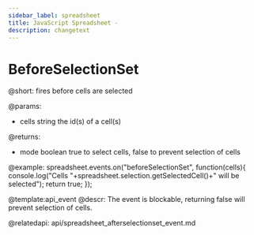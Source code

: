 ```yaml
---
sidebar_label: spreadsheet
title: JavaScript Spreadsheet - 
description: changetext
---
```


BeforeSelectionSet
=====================

@short: 
	fires before cells are selected
    
@params:
- cells		string		the id(s) of a cell(s)

@returns:
- mode		boolean		true to select cells, false to prevent selection of cells

@example:
spreadsheet.events.on("beforeSelectionSet", function(cells){
 	console.log("Cells "+spreadsheet.selection.getSelectedCell()+" will be selected");
    return true;
});


@template:api_event
@descr:
The event is blockable, returning false will prevent selection of cells.


@relatedapi:
	api/spreadsheet_afterselectionset_event.md
